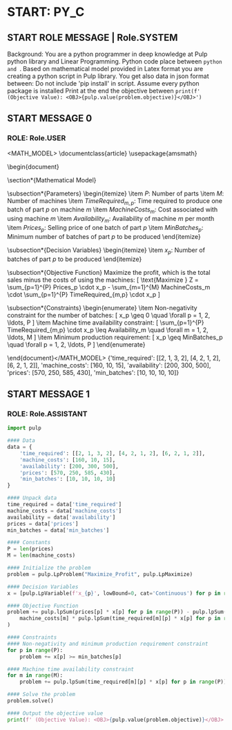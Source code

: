 # START: PY_C 
## START ROLE MESSAGE | Role.SYSTEM 
Background: You are a python programmer in deep knowledge at Pulp python library and Linear Programming. Python code place between ```python and ```. Based on mathematical model provided in Latex format you are creating a python script in Pulp library. You get also data in json format between: <DATA></DATA> Do not include 'pip install' in script. Assume every python package is installed Print at the end the objective between <OBJ></OBJ> `print(f' (Objective Value): <OBJ>{pulp.value(problem.objective)}</OBJ>')` 
## START MESSAGE 0 
### ROLE: Role.USER
<MATH_MODEL>
\documentclass{article}
\usepackage{amsmath}

\begin{document}

\section*{Mathematical Model}

\subsection*{Parameters}
\begin{itemize}
    \item $P$: Number of parts
    \item $M$: Number of machines
    \item $TimeRequired_{m,p}$: Time required to produce one batch of part $p$ on machine $m$
    \item $MachineCosts_m$: Cost associated with using machine $m$
    \item $Availability_m$: Availability of machine $m$ per month
    \item $Prices_p$: Selling price of one batch of part $p$
    \item $MinBatches_p$: Minimum number of batches of part $p$ to be produced
\end{itemize}

\subsection*{Decision Variables}
\begin{itemize}
    \item $x_p$: Number of batches of part $p$ to be produced
\end{itemize}

\subsection*{Objective Function}
Maximize the profit, which is the total sales minus the costs of using the machines:
\[
\text{Maximize } Z = \sum_{p=1}^{P} Prices_p \cdot x_p - \sum_{m=1}^{M} MachineCosts_m \cdot \sum_{p=1}^{P} TimeRequired_{m,p} \cdot x_p
\]

\subsection*{Constraints}
\begin{enumerate}
    \item Non-negativity constraint for the number of batches:
    \[
    x_p \geq 0 \quad \forall p = 1, 2, \ldots, P
    \]
    \item Machine time availability constraint:
    \[
    \sum_{p=1}^{P} TimeRequired_{m,p} \cdot x_p \leq Availability_m \quad \forall m = 1, 2, \ldots, M
    \]
    \item Minimum production requirement:
    \[
    x_p \geq MinBatches_p \quad \forall p = 1, 2, \ldots, P
    \]
\end{enumerate}

\end{document}</MATH_MODEL>
<DATA>
{'time_required': [[2, 1, 3, 2], [4, 2, 1, 2], [6, 2, 1, 2]], 'machine_costs': [160, 10, 15], 'availability': [200, 300, 500], 'prices': [570, 250, 585, 430], 'min_batches': [10, 10, 10, 10]}</DATA>


## START MESSAGE 1 
### ROLE: Role.ASSISTANT
```python
import pulp

#### Data
data = {
    'time_required': [[2, 1, 3, 2], [4, 2, 1, 2], [6, 2, 1, 2]],
    'machine_costs': [160, 10, 15],
    'availability': [200, 300, 500],
    'prices': [570, 250, 585, 430],
    'min_batches': [10, 10, 10, 10]
}

#### Unpack data
time_required = data['time_required']
machine_costs = data['machine_costs']
availability = data['availability']
prices = data['prices']
min_batches = data['min_batches']

#### Constants
P = len(prices)
M = len(machine_costs)

#### Initialize the problem
problem = pulp.LpProblem("Maximize_Profit", pulp.LpMaximize)

#### Decision Variables
x = [pulp.LpVariable(f'x_{p}', lowBound=0, cat='Continuous') for p in range(P)]

#### Objective Function
problem += pulp.lpSum(prices[p] * x[p] for p in range(P)) - pulp.lpSum(
    machine_costs[m] * pulp.lpSum(time_required[m][p] * x[p] for p in range(P)) for m in range(M)
)

#### Constraints
#### Non-negativity and minimum production requirement constraint
for p in range(P):
    problem += x[p] >= min_batches[p]

#### Machine time availability constraint
for m in range(M):
    problem += pulp.lpSum(time_required[m][p] * x[p] for p in range(P)) <= availability[m]

#### Solve the problem
problem.solve()

#### Output the objective value
print(f' (Objective Value): <OBJ>{pulp.value(problem.objective)}</OBJ>')
```


